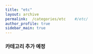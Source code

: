 ```yaml
---
title: "etc"
layout: archive
permalink:  /categories/etc    #/etc/   
author_profile: true
sidebar_main: true
---
```


### 카테고리 추가 예정 ###

<!-- {% assign posts = site.etc %} -->
<!-- {% for post in posts %} {% include archive-single2.html type=page.entries_layout %} {% endfor %} -->

<!-- {% assign posts = site.categories.etc %} -->
<!-- {% for post in posts %} {% include archive-single2.html type=page.entries_layout %} {% endfor %} -->